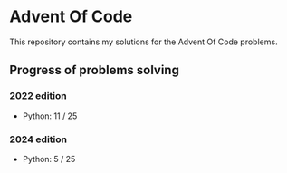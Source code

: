 # Advent Of Code

This repository contains my solutions for the Advent Of Code problems.

## Progress of problems solving

### 2022 edition

- Python: 11 / 25

### 2024 edition

- Python: 5 / 25
